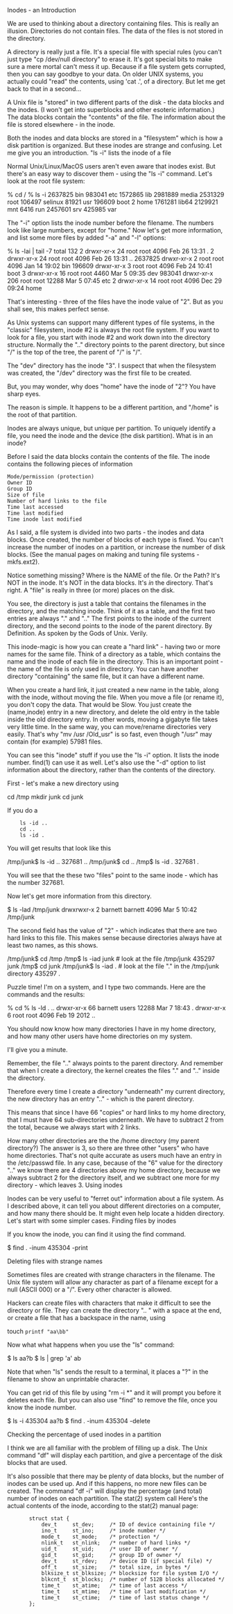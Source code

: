 
Inodes - an Introduction

We are used to thinking about a directory containing files. This is really an illusion. Directories do not contain files. The data of the files is not stored in the directory.

A directory is really just a file. It's a special file with special rules (you can't just type "cp /dev/null directory" to erase it. It's got special bits to make sure a mere mortal can't mess it up. Because if a file system gets corrupted, then you can say goodbye to your data. On older UNIX systems, you actually could "read" the contents, using 'cat .', of a directory. But let me get back to that in a second...

A Unix file is "stored" in two different parts of the disk - the data blocks and the inodes. (I won't get into superblocks and other esoteric information.) The data blocks contain the "contents" of the file. The information about the file is stored elsewhere - in the inode.

Both the inodes and data blocks are stored in a "filesystem" which is how a disk partition is organized. But these inodes are strange and confusing. Let me give you an introduction.
"ls -i" lists the inode of a file

Normal Unix/Linux/MacOS users aren't even aware that inodes exist. But there's an easy way to discover them - using the "ls -i" command. Let's look at the root file system:

% cd /
% ls -i
2637825 bin     983041 etc	       1572865 lib	   2981889 media  2531329 root	 106497 selinux    81921 usr
 196609 boot         2 home	       1761281 lib64	   2129921 mnt	     6416 run	2457601 srv	  425985 var

The "-i" option lists the inode number before the filename. The numbers look like large numbers, except for "home." Now let's get more information, and list some more files by added "-a" and "-l" options:

% ls -lai | tail -7
total 132
      2 drwxr-xr-x  24 root root   4096 Feb 26 13:31 .
      2 drwxr-xr-x  24 root root   4096 Feb 26 13:31 ..
2637825 drwxr-xr-x   2 root root   4096 Jan 14 19:02 bin
 196609 drwxr-xr-x   3 root root   4096 Feb 24 10:41 boot
      3 drwxr-xr-x  16 root root   4460 Mar  5 09:35 dev
 983041 drwxr-xr-x 206 root root  12288 Mar  5 07:45 etc
      2 drwxr-xr-x  14 root root   4096 Dec 29 09:24 home

That's interesting - three of the files have the inode value of "2". But as you shall see, this makes perfect sense.

As Unix systems can support many different types of file systems, in the "classic" filesystem, inode #2 is always the root file system. If you want to look for a file, you start with inode #2 and work down into the directory structure. Normally the ".." directory points to the parent directory, but since "/" is the top of the tree, the parent of "/" is "/".

The "dev" directory has the inode "3". I suspect that when the filesystem was created, the "/dev" directory was the first file to be created.

But, you may wonder, why does "home" have the inode of "2"? You have sharp eyes.

The reason is simple. It happens to be a different partition, and "/home" is the root of that partition.

Inodes are always unique, but unique per partition. To uniquely identify a file, you need the inode and the device (the disk partition).
What is in an inode?

Before I said the data blocks contain the contents of the file. The inode contains the following pieces of information

    Mode/permission (protection)
    Owner ID
    Group ID
    Size of file
    Number of hard links to the file
    Time last accessed
    Time last modified
    Time inode last modified 

As I said, a file system is divided into two parts - the inodes and data blocks. Once created, the number of blocks of each type is fixed. You can't increase the number of inodes on a partition, or increase the number of disk blocks. (See the manual pages on making and tuning file systems - mkfs.ext2).

Notice something missing? Where is the NAME of the file. Or the Path? It's NOT in the inode. It's NOT in the data blocks. It's _in_ the directory. That's right. A "file" is really in three (or more) places on the disk.

You see, the directory is just a table that contains the filenames in the directory, and the matching inode. Think of it as a table, and the first two entries are always "." and ".." The first points to the inode of the current directory, and the second points to the inode of the parent directory. By Definition. As spoken by the Gods of Unix. Verily.

This inode-magic is how you can create a "hard link" - having two or more names for the same file. Think of a directory as a table, which contains the name and the inode of each file in the directory. This is an important point - the name of the file is only used in directory. You can have another directory "containing" the same file, but it can have a different name.

When you create a hard link, it just created a new name in the table, along with the inode, without moving the file. When you move a file (or rename it), you don't copy the data. That would be Slow. You just create the (name,inode) entry in a new directory, and delete the old entry in the table inside the old directory entry. In other words, moving a gigabyte file takes very little time. In the same way, you can move/rename directories very easily. That's why "mv /usr /Old_usr" is so fast, even though "/usr" may contain (for example) 57981 files.

You can see this "inode" stuff if you use the "ls -i" option. It lists the inode number. find(1) can use it as well. Let's also use the "-d" option to list information about the directory, rather than the contents of the directory.

First - let's make a new directory using

cd /tmp
mkdir junk
cd junk

If you do a

        ls -id ..
        cd ..
        ls -id .

You will get results that look like this

/tmp/junk$ ls -id ..
327681 ..
/tmp/junk$ cd ..
/tmp$ ls -id .
327681 .

You will see that the these two "files" point to the same inode - which has the number 327681.

Now let's get more information from this directory.

$ ls -lad /tmp/junk
drwxrwxr-x 2 barnett barnett 4096 Mar  5 10:42 /tmp/junk

The second field has the value of "2" - which indicates that there are two hard links to this file. This makes sense because directories always have at least two names, as this shows.

/tmp/junk$ cd /tmp
/tmp$ ls -iad junk  # look at the file /tmp/junk
435297 junk
/tmp$ cd junk
/tmp/junk$ ls -iad . # look at the file "." in the /tmp/junk directory
435297 .

Puzzle time! I'm on a system, and I type two commands. Here are the commands and the results:

% cd
% ls -ld . ..
drwxr-xr-x   66 barnett  users       12288 Mar  7 18:43 .
drwxr-xr-x    6 root     root         4096 Feb 19  2012 ..

You should now know how many directories I have in my home directory, and how many other users have home directories on my system.

I'll give you a minute.

Remember, the file ".." always points to the parent directory. And remember that when I create a directory, the kernel creates the files "." and ".." inside the directory.

Therefore every time I create a directory "underneath" my current directory, the new directory has an entry ".." - which is the parent directory.

This means that since I have 66 "copies" or hard links to my home directory, that I must have 64 sub-directories underneath. We have to subtract 2 from the total, because we always start with 2 links.

How many other directories are the the /home directory (my parent directory?) The answer is 3, so there are three other "users" who have home directories. That's not quite accurate as users much have an entry in the /etc/passwd file. In any case, because of the "6" value for the directory ".." we know there are 4 directories above my home directory, because we always subtract 2 for the directory itself, and we subtract one more for my directory - which leaves 3.
Using inodes

Inodes can be very useful to "ferret out" information about a file system. As I described above, it can tell you about different directories on a computer, and how many there should be. It might even help locate a hidden directory. Let's start with some simpler cases.
Finding files by inodes

If you know the inode, you can find it using the find command.

$ find . -inum 435304 -print

Deleting files with strange names

Sometimes files are created with strange characters in the filename. The Unix file system will allow any character as part of a filename except for a null (ASCII 000) or a "/". Every other character is allowed.

Hackers can create files with characters that make it difficult to see the directory or file. They can create the directory ".. " with a space at the end, or create a file that has a backspace in the name, using

touch `printf "aa\bb"`

Now what what happens when you use the "ls" command:

$ ls
aa?b
$ ls | grep 'a'
ab

Note that when "ls" sends the result to a terminal, it places a "?" in the filename to show an unprintable character.

You can get rid of this file by using "rm -i *" and it will prompt you before it deletes each file. But you can also use "find" to remove the file, once you know the inode number.

$ ls -i
435304 aa?b
$ find . -inum 435304 -delete

Checking the percentage of used inodes in a partition

I think we are all familiar with the problem of filling up a disk. The Unix command "df" will display each partition, and give a percentage of the disk blocks that are used.

It's also possible that there may be plenty of data blocks, but the number of inodes can be used up. And if this happens, no more new files can be created. The command "df -i" will display the percentage (and total) number of inodes on each partition.
The stat(2) system call
Here's the actual contents of the inode, according to the stat(2) manual page:

           struct stat {
               dev_t     st_dev;     /* ID of device containing file */
               ino_t     st_ino;     /* inode number */
               mode_t    st_mode;    /* protection */
               nlink_t   st_nlink;   /* number of hard links */
               uid_t     st_uid;     /* user ID of owner */
               gid_t     st_gid;     /* group ID of owner */
               dev_t     st_rdev;    /* device ID (if special file) */
               off_t     st_size;    /* total size, in bytes */
               blksize_t st_blksize; /* blocksize for file system I/O */
               blkcnt_t  st_blocks;  /* number of 512B blocks allocated */
               time_t    st_atime;   /* time of last access */
               time_t    st_mtime;   /* time of last modification */
               time_t    st_ctime;   /* time of last status change */
           };

